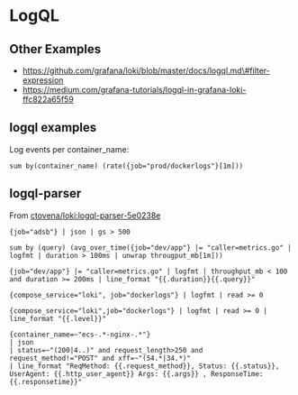 LogQL
=====

Other Examples
--------------

-   https://github.com/grafana/loki/blob/master/docs/logql.md\#filter-expression
-   https://medium.com/grafana-tutorials/logql-in-grafana-loki-ffc822a65f59

logql examples
--------------

Log events per container\_name:

    sum by(container_name) (rate({job="prod/dockerlogs"}[1m]))

logql-parser
------------

From [ctovena/loki:logql-parser-5e0238e](https://hub.docker.com/layers/ctovena/loki/logql-parser-5e0238e/images/sha256-a326d3329c25729b111216bdb0bddb4b8e976a40954c8be4c5396f36a5fb4f23?context=explore)

    {job="adsb"} | json | gs > 500

    sum by (query) (avg_over_time({job="dev/app"} |= "caller=metrics.go" | logfmt | duration > 100ms | unwrap througput_mb[1m]))

    {job="dev/app"} |= "caller=metrics.go" | logfmt | throughput_mb < 100 and duration >= 200ms | line_format "{{.duration}}{{.query}}"

    {compose_service="loki", job="dockerlogs"} | logfmt | read >= 0

    {compose_service="loki",job="dockerlogs"} | logfmt | read >= 0 | line_format "{{.level}}"

    {container_name=~"ecs-.*-nginx-.*"} 
    | json 
    | status=~"(200|4..)" and request_length>250 and request_method!="POST" and xff=~"(54.*|34.*)" 
    | line_format "ReqMethod: {{.request_method}}, Status: {{.status}}, UserAgent: {{.http_user_agent}} Args: {{.args}} , ResponseTime: {{.responsetime}}"
